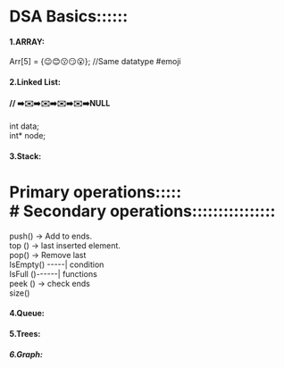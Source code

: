 <h1>DSA Basics::::::</h1>
<h4>1.ARRAY:</h4>
        Arr[5] = {😉😊😗😏😮};    //Same datatype #emoji
<h4>2.Linked List:</h4>
               <h4>// ➡️✉️➡️✉️➡️✉️➡️✉️➡️NULL</h4>
    int data;<br>
    int* node;<br>
<h4>3.Stack:</h4>

 # Primary operations::::: <br>             # Secondary operations::::::::::::::::<br>
 push() -> Add to ends.  <br>                 top () -> last inserted element.<br>
 pop() -> Remove last  <br>                   IsEmpty() -----| condition<br>
                                              IsFull ()------|  functions<br>
peek () -> check ends  <br>                   size() <br>                                       
 
<h4>4.Queue:</h4>


<h4>5.Trees:</h4>

<h5>6.Graph:</h5>






